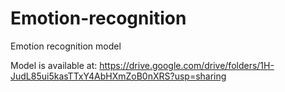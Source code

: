 # Emotion-recognition
Emotion recognition model 

Model is available at:
https://drive.google.com/drive/folders/1H-JudL85ui5kasTTxY4AbHXmZoB0nXRS?usp=sharing
